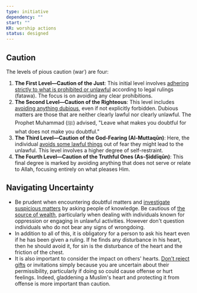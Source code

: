 ```yaml
---
type: initiative
dependency: ""
start: ""
KR: worship actions
status: designed
---
```


## Caution

The levels of pious caution (warʿ) are four:

1. **The First Level—Caution of the Just**: This initial level involves [adhering strictly to what is prohibited or unlawful](Processes/Disregard%20prohibited%20and%20doubtful%20matters.md) according to legal rulings (fatawa). The focus is on avoiding any clear prohibitions.
2. **The Second Level—Caution of the Righteous**: This level includes [avoiding anything dubious](Processes/Disregard%20prohibited%20and%20doubtful%20matters.md), even if not explicitly forbidden. Dubious matters are those that are neither clearly lawful nor clearly unlawful. The Prophet Muhammad (ﷺ) advised, "Leave what makes you doubtful for what does not make you doubtful."
3. **The Third Level—Caution of the God-Fearing (Al-Muttaqūn)**: Here, the individual [avoids some lawful things](Processes/Avoid%20indulging%20on%20the%20lawful.md) out of fear they might lead to the unlawful. This level involves a higher degree of self-restraint.
4. **The Fourth Level—Caution of the Truthful Ones (As-Ṣiddīqūn)**: This final degree is marked by avoiding anything that does not serve or relate to Allah, focusing entirely on what pleases Him.

## Navigating Uncertainty

* Be prudent when encountering doubtful matters and [investigate suspicious matters](Processes/Investigate%20suspicious%20matters.md) by asking people of knowledge. Be cautious of [the source of wealth](Processes/Make%20your%20earning%20lawful.md), particularly when dealing with individuals known for oppression or engaging in unlawful activities. However don't question individuals who do not bear any signs of wrongdoing.
* In addition to all of this, it is obligatory for a person to ask his heart even if he has been given a ruling. If he finds any disturbance in his heart, then he should avoid it, for sin is the disturbance of the heart and the friction of the chest.
* It is also important to consider the impact on others' hearts. [Don't reject gifts](Processes/Accept%20gift%20if%20lawful%20and%20pure%20intentions.md) or invitations simply because you are uncertain about their permissibility, particularly if doing so could cause offense or hurt feelings. Indeed, gladdening a Muslim's heart and protecting it from offense is more important than caution.
